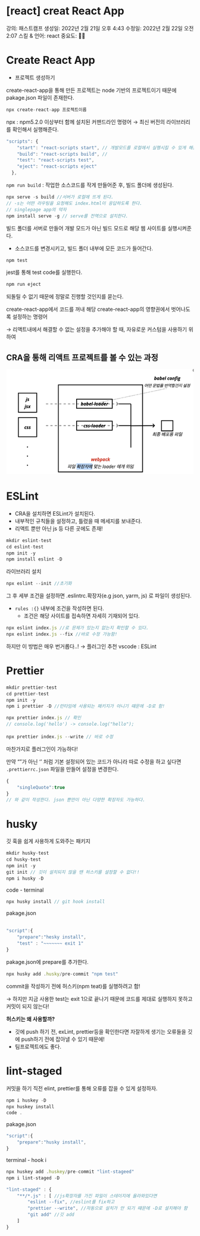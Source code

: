 # [react] creat React App

강의: 패스트캠프
생성일: 2022년 2월 21일 오후 4:43
수정일: 2022년 2월 22일 오전 2:07
스킬 & 언어: react
중요도: 💜💜

# Create React App

- 프로젝트 생성하기

create-react-app을 통해 만든 프로젝트는 node 기반의 프로젝트이기 때문에 pakage.json 파일이 존재한다.

```jsx
npx create-react-app 프로젝트이름
```

npx : npm5.2.0 이상부터 함께 설치된 커맨드라인 명령어 → 최신 버전의 라이브러리를 확인해서 실행해준다.

```jsx
"scripts": {
    "start": "react-scripts start", // 개발모드를 로컬에서 실행시킬 수 있게 해준다.
    "build": "react-scripts build", //
    "test": "react-scripts test",
    "eject": "react-scripts eject"
  },
```

`npm run build` : 작업한 소스코드를 작게 만들어준 후, 빌드 폴더에 생성된다.

```jsx
npx serve -s build //서버가 로컬에 뜨게 된다.
// -s는 어떤 라우팅을 요청해도 index.html이 응답하도록 한다.
// singlepage app의 약자
npm install serve -g // serve를 전역으로 설치한다.
```

빌드 폴더를 서버로 만들어 개발 모드가 아닌 빌드 모드로 해당 웹 사이트를 실행시켜준다.

- 소스코드를 변경시키고, 빌드 폴더 내부에 모든 코드가 들어간다.

```jsx
npm test
```

jest를 통해 test code를 실행한다.

```jsx
npm run eject
```

되돌릴 수 없기 때문에 정말로 진행할 것인지를 묻는다.

create-react-app에서 코드를 꺼내 해당 create-react-app의 영향권에서 벗어나도록 설정하는 명령어

→ 리액트내에서 해결할 수 없는 설정을 추가해야 할 때, 자유로운 커스텀을 사용하기 위하여

## CRA을 통해 리액트 프로젝트를 볼 수 있는 과정

![Untitled](img/0222Img1.png)

# ESLint

- CRA을 설치하면 ESLint가 설치된다.
- 내부적인 규칙들을 설정하고, 틀렸을 때 메세지를 보내준다.
- 리액트 뿐만 아닌 js 등 다른 곳에도 존재!

```jsx
mkdir eslint-test
cd eslint-test
npm init -y
npm install eslint -D
```

라이브러리 설치

```jsx
npx eslint --init //초기화
```

그 후 세부 조건을 설정하면 .eslintrc.확장자(e.g json, yarm, js) 로 파일이 생성된다.

- `rules :{}` 내부에 조건을 작성하면 된다.
  - 조건은 해당 사이트를 접속하면 자세히 기재되어 있다.

```jsx
npx eslint index.js //로 문제가 있는지 없는지 확인할 수 있다.
npx eslint index.js --fix //바로 수정 가능함!
```

하지만 이 방법은 매우 번거롭다..! → 플러그인 추천 vscode : ESLint

# Prettier

```jsx
mkdir prettier-test
cd prettier-test
npm init -y
npm i prettier -D //런타임에 사용되는 패키지가 아니기 떄문에 -D로 함!
```

```jsx
npx prettier index.js // 확인
// console.log('hello') -> console.log("hello");

npx prettier index.js --write // 바로 수정
```

마찬가지로 플러그인이 가능하다!

만약 “”가 아닌 ‘’ 처럼 기본 설정되어 있는 코드가 아니라 따로 수정을 하고 싶다면 `.prettierrc.json` 파일을 만들어 설정을 변경한다.

```jsx
{
	"singleQuote":true
}
// 와 같이 작성한다. json 뿐만이 아닌 다양한 확장자도 가능하다.
```

# husky

깃 훅을 쉽게 사용하게 도와주는 패키지

```jsx
mkdir husky-test
cd husky-test
npm init -y
git init // 깃이 설치되지 않을 땐 허스키를 설정할 수 없다!!
npm i husky -D
```

code - terminal

```jsx
npx husky install // git hook install
```

pakage.json

```jsx

"script":{
	"prepare":"hesky install",
	"test" : "~~~~~~~ exit 1"
}
```

pakage.json에 prepare를 추가한다.

```jsx
npx husky add .husky/pre-commit "npm test"
```

commit을 작성하기 전에 허스키(npm teat)를 실행하려고 함!

→ 하지만 지금 사용한 test는 exit 1으로 끝나기 때문에 코드를 제대로 실행하지 못하고 커밋이 되지 않는다!

**허스키는 왜 사용할까?**

- 깃에 push 하기 전, exLint, prettier등을 확인한다면 자잘하게 생기는 오류들을 깃에 push하기 전에 잡아낼 수 있기 때문에!
- 팀프로젝트에도 좋다.

# lint-staged

커밋을 하기 직전 elint, prettier를 통해 오류를 잡을 수 있게 설정하자.

```jsx
npm i huskey -D
npx huskey install
code .
```

pakage.json

```jsx
"script":{
	"prepare":"husky install",
}
```

terminal - hook i

```jsx
npx huskey add .huskey/pre-commit "lint-stageed"
npm i lint-staged -D
```

```jsx
"lint-staged" : {
	"**/*.js" : [ //js확장자를 가진 파일이 스테이지에 올라와있다면
		"eslint --fix", //eslint를 fix하고
		"prettier --write", //자동으로 설치가 안 되기 떄문에 -D로 설치해야 함
		"git add" //깃 add
	]
}
```
